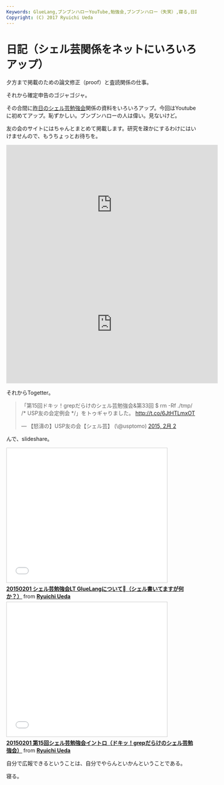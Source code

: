 ```yaml
---
Keywords: GlueLang,ブンブンハローYouTube,勉強会,ブンブンハロー（失笑）,寝る,日記,とにかく眠い,シェル芸,シェル芸勉強会
Copyright: (C) 2017 Ryuichi Ueda
---
```


# 日記（シェル芸関係をネットにいろいろアップ）
夕方まで掲載のための論文修正（proof）と査読関係の仕事。


それから確定申告のゴジャゴジャ。


その合間に<a href="http://blog.ueda.asia/?p=5093" title="【問題と解答例】第15回ドキッ！grepだらけのシェル芸勉強会">昨日のシェル芸勉強会</a>関係の資料をいろいろアップ。今回はYoutubeに初めてアップ。恥ずかしい。ブンブンハローの人は偉い。見ないけど。

友の会のサイトにはちゃんとまとめて掲載します。研究を疎かにするわけにはいけませんので、もうちょっとお待ちを。

<iframe width="560" height="315" src="https://www.youtube.com/embed/fN84XCBdNys" frameborder="0" allowfullscreen></iframe>

<!--more-->

<iframe width="560" height="315" src="https://www.youtube.com/embed/TMzjmW0ohuc" frameborder="0" allowfullscreen></iframe>

それからTogetter。

<blockquote class="twitter-tweet" lang="ja"><p>「第15回ドキッ！grepだらけのシェル芸勉強会&amp;第33回 $ rm -Rf ./tmp/ /* USP友の会定例会 */」をトゥギャりました。 <a href="http://t.co/6JtHTLmxOT">http://t.co/6JtHTLmxOT</a></p>&mdash; 【怒濤の】USP友の会【シェル芸】 (\@usptomo) <a href="https://twitter.com/usptomo/status/562199864864305152">2015, 2月 2</a></blockquote>
<script async src="//platform.twitter.com/widgets.js" charset="utf-8"></script>

んで、slideshare。

<iframe src="//www.slideshare.net/slideshow/embed_code/44124260" width="425" height="355" frameborder="0" marginwidth="0" marginheight="0" scrolling="no" style="border:1px solid #CCC; border-width:1px; margin-bottom:5px; max-width: 100%;" allowfullscreen> </iframe> <div style="margin-bottom:5px"> <strong> <a href="//www.slideshare.net/ryuichiueda/20150201-gluelang-lt" title="20150201 シェル芸勉強会LT GlueLangについて（シェル書いてますが何か？）" target="_blank">20150201 シェル芸勉強会LT GlueLangについて（シェル書いてますが何か？）</a> </strong> from <strong><a href="//www.slideshare.net/ryuichiueda" target="_blank">Ryuichi Ueda</a></strong> </div>

<iframe src="//www.slideshare.net/slideshow/embed_code/44124362" width="425" height="355" frameborder="0" marginwidth="0" marginheight="0" scrolling="no" style="border:1px solid #CCC; border-width:1px; margin-bottom:5px; max-width: 100%;" allowfullscreen> </iframe> <div style="margin-bottom:5px"> <strong> <a href="//www.slideshare.net/ryuichiueda/20150201-15grep" title="20150201 第15回シェル芸勉強会イントロ（ドキッ！grepだらけのシェル芸勉強会）" target="_blank">20150201 第15回シェル芸勉強会イントロ（ドキッ！grepだらけのシェル芸勉強会）</a> </strong> from <strong><a href="//www.slideshare.net/ryuichiueda" target="_blank">Ryuichi Ueda</a></strong> </div>


自分で広報できるということは、自分でやらんといかんということである。


寝る。

